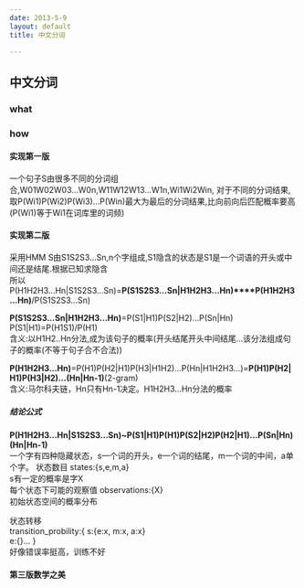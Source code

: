 ```yaml
---
date: 2013-5-9
layout: default
title: 中文分词

---
```


## 中文分词
### what
### how
#### 实现第一版  
一个句子S由很多不同的分词组合,W01W02W03...W0n,W11W12W13...W1n,Wi1Wi2Win,
对于不同的分词结果,取P(Wi1)P(Wi2)P(Wi3)...P(Win)最大为最后的分词结果,比向前向后匹配概率要高    
(P(Wi1)等于Wi1在词库里的词频)
#### 实现第二版
采用HMM
S由S1S2S3...Sn,n个字组成,S1隐含的状态是S1是一个词语的开头或中间还是结尾.根据已知求隐含  
所以P(H1H2H3...Hn|S1S2S3...Sn)=**P(S1S2S3...Sn|H1H2H3...Hn)****P(H1H2H3...Hn)**/P(S1S2S3...Sn)  


**P(S1S2S3...Sn|H1H2H3...Hn)**=P(S1|H1)P(S2|H2)...P(Sn|Hn)  
P(S1|H1)=P(H1S1)/P(H1)  
含义:以H1H2..Hn分法,成为该句子的概率(开头结尾开头中间结尾...该分法组成句子的概率(不等于句子合不合法))

**P(H1H2H3...Hn)**=P(H1)P(H2|H1)P(H3|H1H2)...P(Hn|H1H2H3...)=**P(H1)P(H2|H1)P(H3|H2)...(Hn|Hn-1)**(2-gram)  
含义:马尔科夫链，Hn只有Hn-1决定。H1H2H3...Hn分法的概率   
##### 结论公式
**P(H1H2H3...Hn|S1S2S3...Sn)~P(S1|H1)P(H1)P(S2|H2)P(H2|H1)...P(Sn|Hn)(Hn|Hn-1)**  
一个字有四种隐藏状态，s一个词的开头，e一个词的结尾，m一个词的中间，a单个字。 
状态数目
states:{s,e,m,a}  
s有一定的概率是字X  
每个状态下可能的观察值
observations:{X}  
初始状态空间的概率分布  

状态转移  
transition_probility:{
s:{e:x, m:x, a:x}  
e:{}...
}  
好像错误率挺高，训练不好

#### 第三版数学之美

